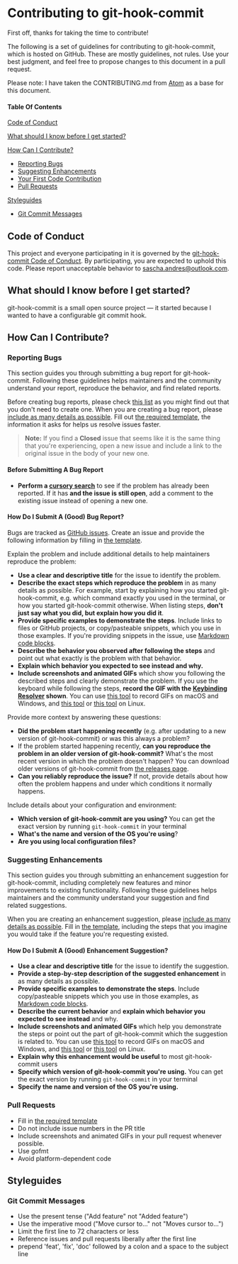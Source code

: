 # Contributing to git-hook-commit

First off, thanks for taking the time to contribute!

The following is a set of guidelines for contributing to git-hook-commit, which is hosted on GitHub. These are mostly guidelines, not rules. Use your best judgment, and feel free to propose changes to this document in a pull request.

Please note: I have taken the CONTRIBUTING.md from [Atom](https://github.com/atom/atom/blob/master/CONTRIBUTING.md) as a base for this document.

#### Table Of Contents

[Code of Conduct](#code-of-conduct)

[What should I know before I get started?](#what-should-i-know-before-i-get-started)

[How Can I Contribute?](#how-can-i-contribute)
  * [Reporting Bugs](#reporting-bugs)
  * [Suggesting Enhancements](#suggesting-enhancements)
  * [Your First Code Contribution](#your-first-code-contribution)
  * [Pull Requests](#pull-requests)

[Styleguides](#styleguides)
  * [Git Commit Messages](#git-commit-messages)

## Code of Conduct

This project and everyone participating in it is governed by the [git-hook-commit Code of Conduct](code_of_conduct.md). By participating, you are expected to uphold this code. Please report unacceptable behavior to [sascha.andres@outlook.com](sascha.andres@outlook.com).

## What should I know before I get started?

git-hook-commit is a small open source project &mdash; it started because I wanted to have a configurable git commit hook.


## How Can I Contribute?

### Reporting Bugs

This section guides you through submitting a bug report for git-hook-commit. Following these guidelines helps maintainers and the community understand your report, reproduce the behavior, and find related reports.

Before creating bug reports, please check [this list](#before-submitting-a-bug-report) as you might find out that you don't need to create one. When you are creating a bug report, please [include as many details as possible](#how-do-i-submit-a-good-bug-report). Fill out [the required template](ISSUE_TEMPLATE.md), the information it asks for helps us resolve issues faster.

> **Note:** If you find a **Closed** issue that seems like it is the same thing that you're experiencing, open a new issue and include a link to the original issue in the body of your new one.

#### Before Submitting A Bug Report

* **Perform a [cursory search](https://github.com/issues?q=+is%3Aissue+user%3Aatom)** to see if the problem has already been reported. If it has **and the issue is still open**, add a comment to the existing issue instead of opening a new one.

#### How Do I Submit A (Good) Bug Report?

Bugs are tracked as [GitHub issues](https://guides.github.com/features/issues/). Create an issue and provide the following information by filling in [the template](ISSUE_TEMPLATE.md).

Explain the problem and include additional details to help maintainers reproduce the problem:

* **Use a clear and descriptive title** for the issue to identify the problem.
* **Describe the exact steps which reproduce the problem** in as many details as possible. For example, start by explaining how you started git-hook-commit, e.g. which command exactly you used in the terminal, or how you started git-hook-commit otherwise. When listing steps, **don't just say what you did, but explain how you did it**.
* **Provide specific examples to demonstrate the steps**. Include links to files or GitHub projects, or copy/pasteable snippets, which you use in those examples. If you're providing snippets in the issue, use [Markdown code blocks](https://help.github.com/articles/markdown-basics/#multiple-lines).
* **Describe the behavior you observed after following the steps** and point out what exactly is the problem with that behavior.
* **Explain which behavior you expected to see instead and why.**
* **Include screenshots and animated GIFs** which show you following the described steps and clearly demonstrate the problem. If you use the keyboard while following the steps, **record the GIF with the [Keybinding Resolver](https://github.com/atom/keybinding-resolver) shown**. You can use [this tool](http://www.cockos.com/licecap/) to record GIFs on macOS and Windows, and [this tool](https://github.com/colinkeenan/silentcast) or [this tool](https://github.com/GNOME/byzanz) on Linux.

Provide more context by answering these questions:

* **Did the problem start happening recently** (e.g. after updating to a new version of git-hook-commit) or was this always a problem?
* If the problem started happening recently, **can you reproduce the problem in an older version of git-hook-commit?** What's the most recent version in which the problem doesn't happen? You can download older versions of git-hook-commit from [the releases page](https://github.com/sascha-andres/git-commit/releases).
* **Can you reliably reproduce the issue?** If not, provide details about how often the problem happens and under which conditions it normally happens.

Include details about your configuration and environment:

* **Which version of git-hook-commit are you using?** You can get the exact version by running `git-hook-commit` in your terminal
* **What's the name and version of the OS you're using**?
* **Are you using local configuration files?**

### Suggesting Enhancements

This section guides you through submitting an enhancement suggestion for git-hook-commit, including completely new features and minor improvements to existing functionality. Following these guidelines helps maintainers and the community understand your suggestion and find related suggestions.

When you are creating an enhancement suggestion, please [include as many details as possible](#how-do-i-submit-a-good-enhancement-suggestion). Fill in [the template](ISSUE_TEMPLATE.md), including the steps that you imagine you would take if the feature you're requesting existed.


#### How Do I Submit A (Good) Enhancement Suggestion?

* **Use a clear and descriptive title** for the issue to identify the suggestion.
* **Provide a step-by-step description of the suggested enhancement** in as many details as possible.
* **Provide specific examples to demonstrate the steps**. Include copy/pasteable snippets which you use in those examples, as [Markdown code blocks](https://help.github.com/articles/markdown-basics/#multiple-lines).
* **Describe the current behavior** and **explain which behavior you expected to see instead** and why.
* **Include screenshots and animated GIFs** which help you demonstrate the steps or point out the part of git-hook-commit which the suggestion is related to. You can use [this tool](http://www.cockos.com/licecap/) to record GIFs on macOS and Windows, and [this tool](https://github.com/colinkeenan/silentcast) or [this tool](https://github.com/GNOME/byzanz) on Linux.
* **Explain why this enhancement would be useful** to most git-hook-commit users
* **Specify which version of git-hook-commit you're using.** You can get the exact version by running `git-hook-commit` in your terminal
* **Specify the name and version of the OS you're using.**

### Pull Requests

* Fill in [the required template](PULL_REQUEST_TEMPLATE.md)
* Do not include issue numbers in the PR title
* Include screenshots and animated GIFs in your pull request whenever possible.
* Use gofmt
* Avoid platform-dependent code

## Styleguides

### Git Commit Messages

* Use the present tense ("Add feature" not "Added feature")
* Use the imperative mood ("Move cursor to..." not "Moves cursor to...")
* Limit the first line to 72 characters or less
* Reference issues and pull requests liberally after the first line
* prepend 'feat', 'fix', 'doc' followed by a colon and a space to the subject line